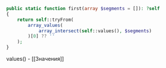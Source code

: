 ```php
public static function first(array $segments = []): ?self
{
	return self::tryFrom(
		array_values(
			array_intersect(self::values(), $segments)
		)[0] ?? ''
	);
}
```

values() - [[Значения]]